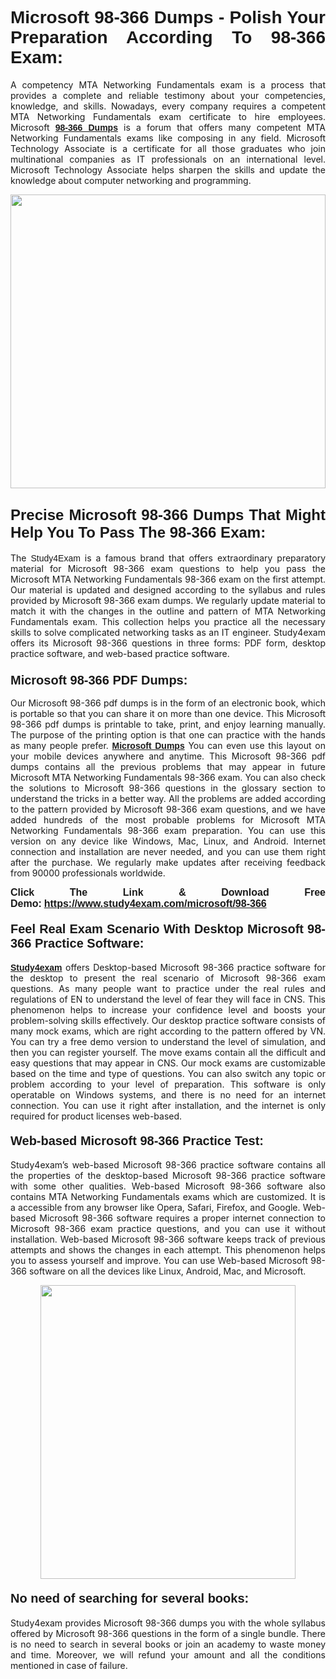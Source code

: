 <h1 style="text-align: justify;"><strong><span style="font-family:Lucida Sans Unicode,Lucida Grande,sans-serif;">Microsoft 98-366 Dumps - Polish Your Preparation According To 98-366 Exam:</span></strong></h1>

<p style="text-align: justify;">A competency MTA Networking Fundamentals exam is a process that provides a complete and reliable testimony about your competencies, knowledge, and skills. Nowadays, every company requires a competent MTA Networking Fundamentals exam certificate to hire employees. Microsoft <a href="https://www.study4exam.com/microsoft/98-366-valid-dumps"><span style="font-family:Verdana,Geneva,sans-serif;"><strong>98-366 Dumps</strong></span></a> is a forum that offers many competent MTA Networking Fundamentals exams like composing in any field. Microsoft Technology Associate is a certificate for all those graduates who join multinational companies as IT professionals on an international level. Microsoft Technology Associate helps sharpen the skills and update the knowledge about computer networking and programming.</p>

<p style="text-align: justify;"><a href="https://www.study4exam.com/microsoft/98-366"><img alt="" src="https://www.thequestionanswers.com/wp-content/uploads/2022/06/S4E-Cert-Exams-Questions-Banner.webp" style="width: 100%; height: 470px;" /></a></p>

<h2 style="text-align: justify;"><span style="font-family:Lucida Sans Unicode,Lucida Grande,sans-serif;"><strong><span style="font-size:24px;">Precise Microsoft 98-366 Dumps That Might Help You To Pass The 98-366 Exam:</span></strong></span></h2>

<p style="text-align: justify;">The <span style="font-family:Lucida Sans Unicode,Lucida Grande,sans-serif;">Study4Exam</span> is a famous brand that offers extraordinary preparatory material for Microsoft 98-366 exam questions to help you pass the Microsoft MTA Networking Fundamentals 98-366 exam on the first attempt. Our material is updated and designed according to the syllabus and rules provided by Microsoft 98-366 exam dumps. We regularly update material to match it with the changes in the outline and pattern of MTA Networking Fundamentals exam. This collection helps you practice all the necessary skills to solve complicated networking tasks as an IT engineer. Study4exam offers its Microsoft 98-366 questions in three forms: PDF form, desktop practice software, and web-based practice software. </p>

<h3 style="text-align: justify;"><strong><span style="font-size:20px;"><span style="font-family:Lucida Sans Unicode,Lucida Grande,sans-serif;">Microsoft 98-366 PDF Dumps:</span></span></strong></h3>

<p style="text-align: justify;">Our Microsoft 98-366 pdf dumps is in the form of an electronic book, which is portable so that you can share it on more than one device. This Microsoft 98-366 pdf dumps is printable to take, print, and enjoy learning manually. The purpose of the printing option is that one can practice with the hands as many people prefer. <a href="https://www.study4exam.com/microsoft-exams"><span style="font-family:Lucida Sans Unicode,Lucida Grande,sans-serif;"><strong>Microsoft Dumps</strong></span></a> You can even use this layout on your mobile devices anywhere and anytime. This Microsoft 98-366 pdf dumps contains all the previous problems that may appear in future Microsoft MTA Networking Fundamentals 98-366 exam. You can also check the solutions to Microsoft 98-366 questions in the glossary section to understand the tricks in a better way. All the problems are added according to the pattern provided by Microsoft 98-366 exam questions, and we have added hundreds of the most probable problems for Microsoft MTA Networking Fundamentals 98-366 exam preparation. You can use this version on any device like Windows, Mac, Linux, and Android. Internet connection and installation are never needed, and you can use them right after the purchase. We regularly make updates after receiving feedback from 90000 professionals worldwide.</p>

<p style="text-align: justify;"><span style="font-family:Lucida Sans Unicode,Lucida Grande,sans-serif;"><strong><span style="font-size:16px;">Click The Link & Download Free Demo:</span></strong></span> <strong><span style="font-family:Lucida Sans Unicode,Lucida Grande,sans-serif;"><span style="font-size:16px;"><a href="https://www.study4exam.com/microsoft/98-366">https://www.study4exam.com/microsoft/98-366</a></span></span></strong></p>

<h4 style="text-align: justify;"><strong><span style="font-family:Lucida Sans Unicode,Lucida Grande,sans-serif;"><span style="font-size:20px;">Feel Real Exam Scenario With Desktop Microsoft 98-366 Practice Software:</span></span></strong></h4>

<p style="text-align: justify;"><a href="https://www.study4exam.com/"><span style="font-family:Verdana,Geneva,sans-serif;"><strong>Study4exam</strong></span></a> offers Desktop-based Microsoft 98-366 practice software for the desktop to present the real scenario of Microsoft 98-366 exam questions. As many people want to practice under the real rules and regulations of EN to understand the level of fear they will face in CNS. This phenomenon helps to increase your confidence level and boosts your problem-solving skills effectively. Our desktop practice software consists of many mock exams, which are right according to the pattern offered by VN. You can try a free demo version to understand the level of simulation, and then you can register yourself. The move exams contain all the difficult and easy questions that may appear in CNS. Our mock exams are customizable based on the time and type of questions. You can also switch any topic or problem according to your level of preparation. This software is only operatable on Windows systems, and there is no need for an internet connection. You can use it right after installation, and the internet is only required for product licenses web-based. </p>

<h4 style="text-align: justify;"><span style="font-family:Lucida Sans Unicode,Lucida Grande,sans-serif;"><strong><span style="font-size:20px;">Web-based Microsoft 98-366 Practice Test:</span></strong></span></h4>

<p style="text-align: justify;">Study4exam’s web-based Microsoft 98-366 practice software contains all the properties of the desktop-based Microsoft 98-366 practice software with some other qualities. Web-based Microsoft 98-366 software also contains MTA Networking Fundamentals exams which are customized. It is a accessible from any browser like Opera, Safari, Firefox, and Google. Web-based Microsoft 98-366 software requires a proper internet connection to Microsoft 98-366 exam practice questions, and you can use it without installation. Web-based Microsoft 98-366 software keeps track of previous attempts and shows the changes in each attempt. This phenomenon helps you to assess yourself and improve. You can use Web-based Microsoft 98-366 software on all the devices like Linux, Android, Mac, and Microsoft.</p>

<p style="text-align: center;"><a href="https://www.study4exam.com/microsoft/98-366"><img alt="" src="https://www.thequestionanswers.com/wp-content/uploads/2022/06/S4E-Cert-Exams-Questions-Discount-Banner.webp" style="width: 90%; height: 470px;" /></a></p>

<h4 style="text-align: justify;"><span style="font-family:Lucida Sans Unicode,Lucida Grande,sans-serif;"><strong><span style="font-size:20px;">No need of searching for several books:</span></strong></span></h4>

<p style="text-align: justify;">Study4exam provides Microsoft 98-366 dumps you with the whole syllabus offered by Microsoft 98-366 questions in the form of a single bundle. There is no need to search in several books or join an academy to waste money and time. Moreover, we will refund your amount and all the conditions mentioned in case of failure.</p>
